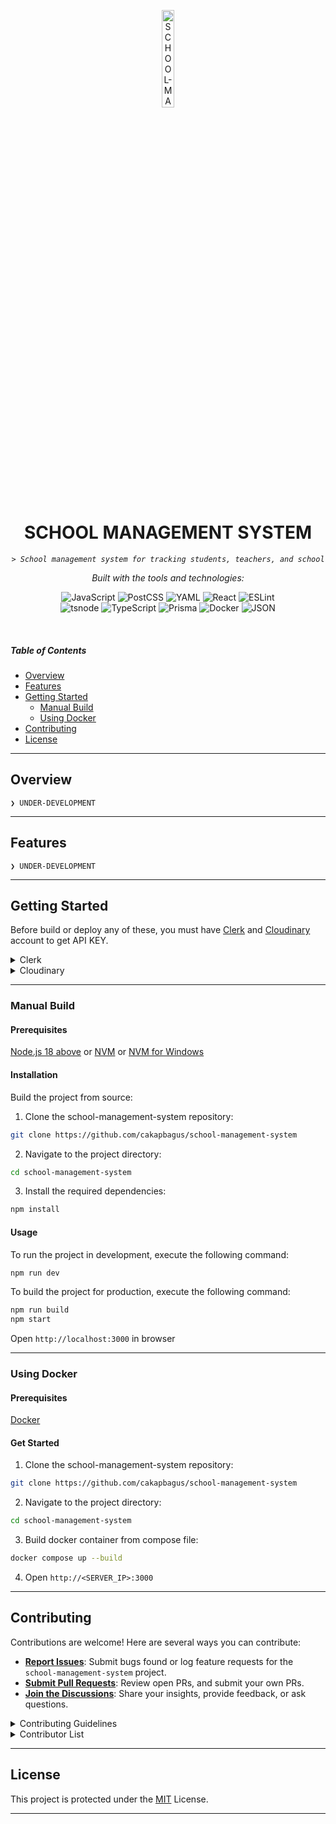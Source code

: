 <p align="center">
<img src="https://img.icons8.com/?size=512&id=114259&format=png" width="20%" alt="SCHOOL-MANAGEMENT-SYSTEM-logo">
</p>

<p align="center">
    <h1 align="center">SCHOOL MANAGEMENT SYSTEM</h1>
</p>
<p align="center">
    <code><em>> School management system for tracking students, teachers, and school</em></code>
</p>
<p align="center">
		<em>Built with the tools and technologies:</em>
</p>
<p align="center">
	<img src="https://img.shields.io/badge/JavaScript-F7DF1E.svg?style=flat&logo=JavaScript&logoColor=black" alt="JavaScript">
	<img src="https://img.shields.io/badge/PostCSS-DD3A0A.svg?style=flat&logo=PostCSS&logoColor=white" alt="PostCSS">
	<img src="https://img.shields.io/badge/YAML-CB171E.svg?style=flat&logo=YAML&logoColor=white" alt="YAML">
	<img src="https://img.shields.io/badge/React-61DAFB.svg?style=flat&logo=React&logoColor=black" alt="React">
	<img src="https://img.shields.io/badge/ESLint-4B32C3.svg?style=flat&logo=ESLint&logoColor=white" alt="ESLint">
	<br>
	<img src="https://img.shields.io/badge/tsnode-3178C6.svg?style=flat&logo=ts-node&logoColor=white" alt="tsnode">
	<img src="https://img.shields.io/badge/TypeScript-3178C6.svg?style=flat&logo=TypeScript&logoColor=white" alt="TypeScript">
	<img src="https://img.shields.io/badge/Prisma-2D3748.svg?style=flat&logo=Prisma&logoColor=white" alt="Prisma">
	<img src="https://img.shields.io/badge/Docker-2496ED.svg?style=flat&logo=Docker&logoColor=white" alt="Docker">
	<img src="https://img.shields.io/badge/JSON-000000.svg?style=flat&logo=JSON&logoColor=white" alt="JSON">
</p>

<br>

##### Table of Contents

-   [ Overview](#overview)
-   [ Features](#features)
-   [ Getting Started](#getting-started)
    -   [ Manual Build](#manual-build)
    -   [ Using Docker](#using-docker)
-   [ Contributing](#contributing)
-   [ License](#license)

---

## Overview

<code>❯ UNDER-DEVELOPMENT</code>

---

## Features

<code>❯ UNDER-DEVELOPMENT</code>

---

## Getting Started

Before build or deploy any of these, you must have [Clerk](https://clerk.com/) and [Cloudinary](https://cloudinary.com/) account to get API KEY.

<details closed>
<summary>Clerk</summary>
<ol>
    <li>Create an account</li>
    <li>Sign and go to the <a href='https://dashboard.clerk.com/' title='Clerk Dashboard'>Dashboard</a></li>
    <li>Create an application</li>
    <li>Enable only <code>username</code> for authentication</li>
    <li>Create a user & manage newly created user in <code>Users</code></li>
    <li>Add <code>{ "role": "admin" }</code> inside <code>User metadata -> Public</code></li>
    <li>Customize session token in <code>Configure -> Sessions</code>, add <code>{ "metadata": "{{user.public_metadata}}" }</code>
    <li>Copy your API_KEY into .env file from <code>Configure -> API Keys</code></li>
</ol>
</details>

<details closed>
<summary>Cloudinary</summary>
<ol>
    <li>Create an account</li>
    <li>Sign and go to the <a href='https://console.cloudinary.com/' title='Cloudinary Console'>Console</a></li>
    <li>Copy your API_KEY into .env file from <code>Settings -> API Keys</code></li>
</ol>
</details>

---

### Manual Build

#### Prerequisites

[Node.js 18 above](https://nodejs.org/en/download/package-manager) or [NVM](https://github.com/nvm-sh/nvm) or [NVM for Windows](https://github.com/coreybutler/nvm-windows)

#### Installation

Build the project from source:

1. Clone the school-management-system repository:

```sh
git clone https://github.com/cakapbagus/school-management-system
```

2. Navigate to the project directory:

```sh
cd school-management-system
```

3. Install the required dependencies:

```sh
npm install
```

#### Usage

To run the project in development, execute the following command:

```sh
npm run dev
```

To build the project for production, execute the following command:

```sh
npm run build
npm start
```

Open `http://localhost:3000` in browser

---

### Using Docker

#### Prerequisites

[Docker](https://docs.docker.com/engine/install/)

#### Get Started

1. Clone the school-management-system repository:

```sh
git clone https://github.com/cakapbagus/school-management-system
```

2. Navigate to the project directory:

```sh
cd school-management-system
```

3. Build docker container from compose file:

```sh
docker compose up --build
```

4. Open `http://<SERVER_IP>:3000`

---

## Contributing

Contributions are welcome! Here are several ways you can contribute:

-   **[Report Issues](https://github.com/cakapbagus/school-management-system/issues)**: Submit bugs found or log feature requests for the `school-management-system` project.
-   **[Submit Pull Requests](https://github.com/cakapbagus/school-management-system/blob/main/CONTRIBUTING.md)**: Review open PRs, and submit your own PRs.
-   **[Join the Discussions](https://github.com/cakapbagus/school-management-system/discussions)**: Share your insights, provide feedback, or ask questions.

<details closed>
<summary>Contributing Guidelines</summary>

1. **Fork the Repository**: Start by forking the project repository to your github account.
2. **Clone Locally**: Clone the forked repository to your local machine using a git client.
    ```sh
    git clone https://github.com/cakapbagus/school-management-system
    ```
3. **Create a New Branch**: Always work on a new branch, giving it a descriptive name.
    ```sh
    git checkout -b new-feature-x
    ```
4. **Make Your Changes**: Develop and test your changes locally.
5. **Commit Your Changes**: Commit with a clear message describing your updates.
    ```sh
    git commit -m 'Implemented new feature x.'
    ```
6. **Push to github**: Push the changes to your forked repository.
    ```sh
    git push origin new-feature-x
    ```
7. **Submit a Pull Request**: Create a PR against the original project repository. Clearly describe the changes and their motivations.
8. **Review**: Once your PR is reviewed and approved, it will be merged into the main branch. Congratulations on your contribution!
 </details>

<details closed>
<summary>Contributor List</summary>
<br>
<p align="left">
   <a href="https://github.com{/cakapbagus/school-management-system/}graphs/contributors">
      <img src="https://contrib.rocks/image?repo=cakapbagus/school-management-system">
   </a>
</p>
</details>

---

## License

This project is protected under the [MIT](https://choosealicense.com/licenses/mit/) License.

---
